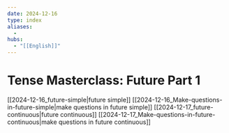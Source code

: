 ```yaml
---
date: 2024-12-16
type: index
aliases:
  -
hubs:
  - "[[English]]"
---
```


# Tense Masterclass: Future Part 1

[[2024-12-16_future-simple|future simple]]
[[2024-12-16_Make-questions-in-future-simple|make questions in future simple]]
[[2024-12-17_future-continuous|future continuous]]
[[2024-12-17_Make-questions-in-future-continuous|make questions in future continuous]]
